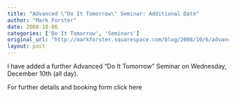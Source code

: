 ```yaml
---
title: "Advanced \"Do It Tomorrow\" Seminar: Additional Date"
author: "Mark Forster"
date: 2008-10-06
categories: ['Do It Tomorrow', 'Seminars']
original_url: "http://markforster.squarespace.com/blog/2008/10/6/advanced-do-it-tomorrow-seminar-additional-date.html"
layout: post
---
```


I have added a further Advanced “Do It Tomorrow” Seminar on Wednesday, December 10th (all day).

For further details and booking form click here
